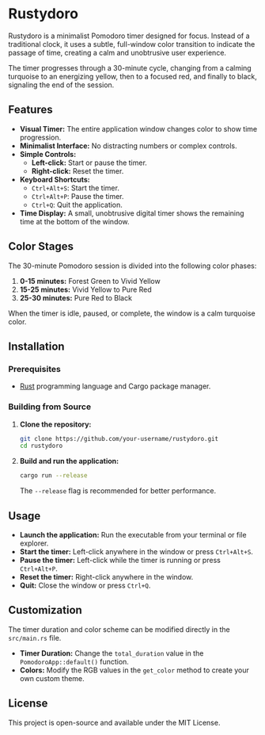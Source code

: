 # Rustydoro

Rustydoro is a minimalist Pomodoro timer designed for focus. Instead of a traditional clock, it uses a subtle, full-window color transition to indicate the passage of time, creating a calm and unobtrusive user experience.

The timer progresses through a 30-minute cycle, changing from a calming turquoise to an energizing yellow, then to a focused red, and finally to black, signaling the end of the session.

## Features

- **Visual Timer:** The entire application window changes color to show time progression.
- **Minimalist Interface:** No distracting numbers or complex controls.
- **Simple Controls:**
    - **Left-click:** Start or pause the timer.
    - **Right-click:** Reset the timer.
- **Keyboard Shortcuts:**
    - `Ctrl+Alt+S`: Start the timer.
    - `Ctrl+Alt+P`: Pause the timer.
    - `Ctrl+Q`: Quit the application.
- **Time Display:** A small, unobtrusive digital timer shows the remaining time at the bottom of the window.

## Color Stages

The 30-minute Pomodoro session is divided into the following color phases:

1.  **0-15 minutes:** Forest Green to Vivid Yellow
2.  **15-25 minutes:** Vivid Yellow to Pure Red
3.  **25-30 minutes:** Pure Red to Black

When the timer is idle, paused, or complete, the window is a calm turquoise color.

## Installation

### Prerequisites

- [Rust](https://www.rust-lang.org/tools/install) programming language and Cargo package manager.

### Building from Source

1.  **Clone the repository:**
    ```bash
    git clone https://github.com/your-username/rustydoro.git
    cd rustydoro
    ```
2.  **Build and run the application:**
    ```bash
    cargo run --release
    ```
    The `--release` flag is recommended for better performance.

## Usage

- **Launch the application:** Run the executable from your terminal or file explorer.
- **Start the timer:** Left-click anywhere in the window or press `Ctrl+Alt+S`.
- **Pause the timer:** Left-click while the timer is running or press `Ctrl+Alt+P`.
- **Reset the timer:** Right-click anywhere in the window.
- **Quit:** Close the window or press `Ctrl+Q`.

## Customization

The timer duration and color scheme can be modified directly in the `src/main.rs` file.

- **Timer Duration:** Change the `total_duration` value in the `PomodoroApp::default()` function.
- **Colors:** Modify the RGB values in the `get_color` method to create your own custom theme.

## License

This project is open-source and available under the MIT License.
